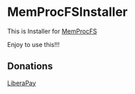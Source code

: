 # MemProcFSInstaller
This is Installer for [MemProcFS](https://github.com/ufrisk/MemProcFS)

Enjoy to use this!!!

## Donations

[LiberaPay](https://liberapay.com/RikkoMatsumatoOfficial/donate)
